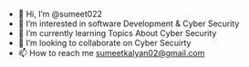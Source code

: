 - 👋 Hi, I’m @sumeet022
- 👀 I’m interested in software Development & Cyber Security
- 🌱 I’m currently learning Topics About Cyber Security
- 💞️ I’m looking to collaborate on Cyber Secuirty
- 📫 How to reach me sumeetkalyan02@gmail.com

<!---
sumeet022/sumeet022 is a ✨ special ✨ repository because its `README.md` (this file) appears on your GitHub profile.
You can click the Preview link to take a look at your changes.
--->
